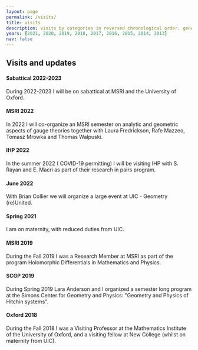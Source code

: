 ```yaml
---
layout: page
permalink: /visits/
title: visits
description: visits by categories in reversed chronological order. generated by jekyll-scholar.
years: [2021, 2020, 2019, 2018, 2017, 2016, 2015, 2014, 2013]
nav: false
---
```


<h2>Visits and updates</h2>

<h4> Sabattical 2022-2023 </h4>

During 2022-2023 I will be on sabattical at MSRI and the University of Oxford.

<h4> MSRI 2022 </h4> 

In 2022 I will co-organize an MSRI semester on analytic and geometric aspects of gauge theories together with Laura Fredrickson, Rafe Mazzeo, Tomasz Mrowka and Thomas Walpuski. 

<h4> IHP 2022 </h4>

In the summer 2022 ( COVID-19 permitting) I will be visiting IHP with S. Rayan and E. Macri as part of their research in pairs program.

<h4> June 2022 </h4> 

With Brian Collier we will organize a large event at UIC - Geometry (re)United.

<h4> Spring 2021 </h4>

I am on maternity, with reduced duties from UIC.

<h4> MSRI 2019 </h4> 

During the Fall 2019 I was a Research Member at MSRI as part of the program Holomorphic Differentials in Mathematics and Physics.

<h4> SCGP 2019 </h4> 

During Spring 2019 Lara Anderson and I organized a semester long program at the Simons Center for Geometry and Physics: "Geometry and Physics of Hitchin systems".

<h4> Oxford 2018 </h4> 

During the Fall 2018 I was a Visiting Professor at the Mathematics Institute of the University of Oxford, and a visiting fellow at New College (whilst on maternity from UIC). 